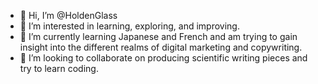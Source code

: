 - 👋 Hi, I’m @HoldenGlass
- 👀 I’m interested in learning, exploring, and improving.
- 🌱 I’m currently learning Japanese and French and am trying to gain insight into the different realms of digital marketing and copywriting.
- 💞️ I’m looking to collaborate on producing scientific writing pieces and try to learn coding.

<!---
HoldenGlass/HoldenGlass is a ✨ special ✨ repository because its `README.md` (this file) appears on your GitHub profile.
You can click the Preview link to take a look at your changes.
--->
